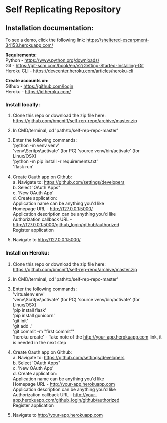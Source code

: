 # Self Replicating Repository

## Installation documentation:

To see a demo, click the following link: https://sheltered-escarpment-34153.herokuapp.com/

**Requirements:**  
Python - https://www.python.org/downloads/  
Git - https://git-scm.com/book/en/v2/Getting-Started-Installing-Git  
Heroku CLI - https://devcenter.heroku.com/articles/heroku-cli  

**Create accounts on:**  
Github - https://github.com/login  
Heroku - https://id.heroku.com/  

### Install locally:

1. Clone this repo or download the zip file here: https://github.com/bmcniff/self-rep-repo/archive/master.zip

2. In CMD/terminal, cd 'path/to/self-rep-repo-master'

3. Enter the following commands:  
  'python -m venv venv'  
  'venv\Scritps\activate' (for PC) 'source venv/bin/activate' (for Linux/OSX)  
  'python -m pip install -r requirements.txt'  
  'flask run'  
  
4. Create Oauth app on Github:  
  a. Navigate to: https://github.com/settings/developers  
  b. Select 'OAuth Apps"  
  c. 'New OAuth App'  
  d. Create application:  
    Application name can be anything you'd like  
    Homepage URL - http://127.0.0.1:5000/  
    Application description can be anything you'd like  
    Authorization callback URL - http://127.0.0.1:5000/github_login/github/authorized  
    Register application  
    
5. Navigate to http://127.0.0.1:5000/

### Install on Heroku:

1. Clone this repo or download the zip file here: https://github.com/bmcniff/self-rep-repo/archive/master.zip

2. In CMD/terminal, cd 'path/to/self-rep-repo-master'

3. Enter the following commands:  
  'virtualenv env'  
  'venv\Scritps\activate' (for PC) 'source venv/bin/activate' (for Linux/OSX)  
  'pip install flask'  
  'pip install gunicorn'  
  'git init'  
  'git add .'  
  'git commit -m "first commit"'  
  'heroku create' - Take note of the http://your-app.herokuapp.com link, it is needed in the next step  
  
4. Create Oauth app on Github:  
  a. Navigate to: https://github.com/settings/developers  
  b. Select 'OAuth Apps"  
  c. 'New OAuth App'  
  d. Create application:  
    Application name can be anything you'd like  
    Homepage URL - http://your-app.herokuapp.com  
    Application description can be anything you'd like  
    Authorization callback URL - http://your-app.herokuapp.com/github_login/github/authorized  
    Register application  
    
5. Navigate to http://your-app.herokuapp.com
